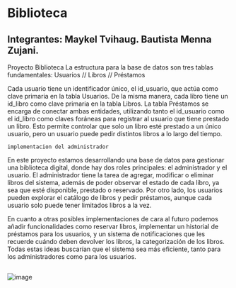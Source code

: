 
# Biblioteca
## Integrantes: Maykel Tvihaug. Bautista Menna Zujani.

Proyecto Biblioteca
La estructura para la base de datos son tres tablas fundamentales: 
		Usuarios // Libros // Préstamos

Cada usuario tiene un identificador único, el id_usuario, que actúa como clave primaria en la tabla Usuarios. De la misma manera, cada libro tiene un id_libro como clave primaria en la tabla Libros. La tabla Préstamos se encarga de conectar ambas entidades, utilizando tanto el id_usuario como el id_libro como claves foráneas para registrar al usuario que tiene prestado un libro. Esto permite controlar que solo un libro esté prestado a un único usuario, pero un usuario puede pedir distintos libros a lo largo del tiempo.

	implementacion del administrador
En este proyecto estamos desarrollando una base de datos para gestionar una biblioteca digital, donde hay dos roles principales: el administrador y el usuario. El administrador tiene la tarea de agregar, modificar o eliminar libros del sistema, además de poder observar el estado de cada libro, ya sea que esté disponible, prestado o reservado. Por otro lado, los usuarios pueden explorar el catálogo de libros y pedir préstamos, aunque cada usuario solo puede tener limitados libros a la vez.

En cuanto a otras posibles implementaciones de cara al futuro podemos añadir funcionalidades como  reservar libros, implementar un historial de préstamos para los usuarios, y un sistema de notificaciones que les recuerde cuándo deben devolver los libros, la categorización de los libros. Todas estas ideas buscarían  que el sistema sea más eficiente, tanto para los administradores como para los usuarios.
##
##
![image](https://github.com/user-attachments/assets/b2abeba8-d53a-406d-9bc8-2e861fcf1356)
